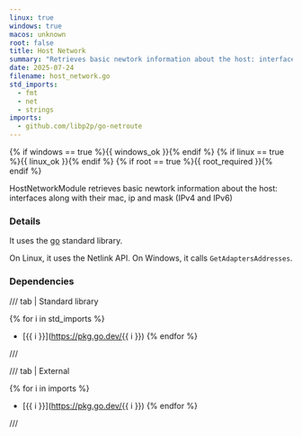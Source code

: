 ```yaml
---
linux: true
windows: true
macos: unknown
root: false
title: Host Network
summary: "Retrieves basic newtork information about the host: interfaces along with their mac, ip and mask (IPv4 and IPv6)"
date: 2025-07-24
filename: host_network.go
std_imports:
  - fmt
  - net
  - strings
imports:
  - github.com/libp2p/go-netroute
---
```


{% if windows == true %}{{ windows_ok }}{% endif %}
{% if linux == true %}{{ linux_ok }}{% endif %}
{% if root == true %}{{ root_required }}{% endif %}

HostNetworkModule retrieves basic newtork information about the host: interfaces along with their mac, ip and mask (IPv4 and IPv6)

### Details


It uses the [go](https://pkg.go.dev/net) standard library.

On Linux, it uses the Netlink API. On Windows, it calls `GetAdaptersAddresses`.

### Dependencies

/// tab | Standard library

{% for i in std_imports %}
- [{{ i }}](https://pkg.go.dev/{{ i }})
{% endfor %}

///

/// tab | External

{% for i in imports %}
- [{{ i }}](https://pkg.go.dev/{{ i }})
{% endfor %}

///
